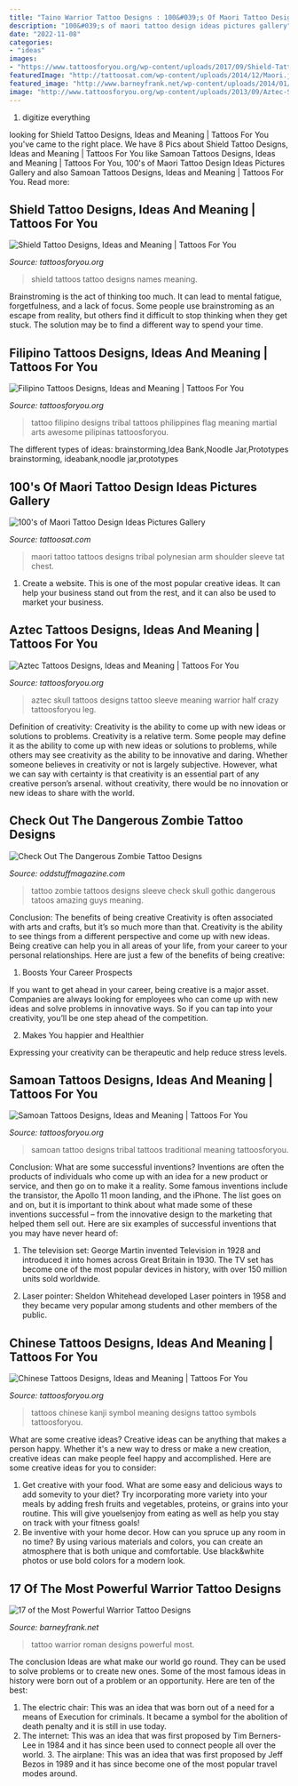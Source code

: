 ```yaml
---
title: "Taino Warrior Tattoo Designs : 100&#039;s Of Maori Tattoo Design Ideas Pictures Gallery"
description: "100&#039;s of maori tattoo design ideas pictures gallery"
date: "2022-11-08"
categories:
- "ideas"
images:
- "https://www.tattoosforyou.org/wp-content/uploads/2017/09/Shield-Tattoos-with-Names.jpg"
featuredImage: "http://tattoosat.com/wp-content/uploads/2014/12/Maori.jpg"
featured_image: "http://www.barneyfrank.net/wp-content/uploads/2014/01/Roman-Warrior-Tattoo-76.jpg"
image: "http://www.tattoosforyou.org/wp-content/uploads/2013/09/Aztec-Skull-Tattoos.jpg"
---
```



1. digitize everything

	

		
looking for Shield Tattoo Designs, Ideas and Meaning | Tattoos For You you've came to the right place. We have 8 Pics about Shield Tattoo Designs, Ideas and Meaning | Tattoos For You like Samoan Tattoos Designs, Ideas and Meaning | Tattoos For You, 100&#039;s of Maori Tattoo Design Ideas Pictures Gallery and also Samoan Tattoos Designs, Ideas and Meaning | Tattoos For You. Read more:
		
    
## Shield Tattoo Designs, Ideas And Meaning | Tattoos For You

<img loading=lazy src="https://www.tattoosforyou.org/wp-content/uploads/2017/09/Shield-Tattoos-with-Names.jpg" onerror="this.onerror=null;this.src='https://tse2.mm.bing.net/th?id=OIP.yF9ynuHgvH8elLXYNrFvdAHaJ4&amp;pid=15.1';" alt="Shield Tattoo Designs, Ideas and Meaning | Tattoos For You">

_Source: tattoosforyou.org_

>shield tattoos tattoo designs names meaning. 

	

Brainstroming is the act of thinking too much. It can lead to mental fatigue, forgetfulness, and a lack of focus. Some people use brainstroming as an escape from reality, but others find it difficult to stop thinking when they get stuck. The solution may be to find a different way to spend your time.

    
## Filipino Tattoos Designs, Ideas And Meaning | Tattoos For You

<img loading=lazy src="https://www.tattoosforyou.org/wp-content/uploads/2016/05/Filipino-Tattoo-Designs.jpg" onerror="this.onerror=null;this.src='https://tse3.mm.bing.net/th?id=OIP.eMgE1brNqxfrpAUoGgRNdQHaKb&amp;pid=15.1';" alt="Filipino Tattoos Designs, Ideas and Meaning | Tattoos For You">

_Source: tattoosforyou.org_

>tattoo filipino designs tribal tattoos philippines flag meaning martial arts awesome pilipinas tattoosforyou. 

	

The different types of ideas: brainstorming,Idea Bank,Noodle Jar,Prototypes
brainstorming, ideabank,noodle jar,prototypes

    
## 100&#039;s Of Maori Tattoo Design Ideas Pictures Gallery

<img loading=lazy src="http://tattoosat.com/wp-content/uploads/2014/12/Maori.jpg" onerror="this.onerror=null;this.src='https://tse2.mm.bing.net/th?id=OIP.LX2sH-Np8blczAFg1tWv_wHaKI&amp;pid=15.1';" alt="100&#039;s of Maori Tattoo Design Ideas Pictures Gallery">

_Source: tattoosat.com_

>maori tattoo tattoos designs tribal polynesian arm shoulder sleeve tat chest. 

	

1. Create a website. This is one of the most popular creative ideas. It can help your business stand out from the rest, and it can also be used to market your business.

    
## Aztec Tattoos Designs, Ideas And Meaning | Tattoos For You

<img loading=lazy src="http://www.tattoosforyou.org/wp-content/uploads/2013/09/Aztec-Skull-Tattoos.jpg" onerror="this.onerror=null;this.src='https://tse4.mm.bing.net/th?id=OIP.KhXo1ujS9-L4vkuspe2_9QHaJ4&amp;pid=15.1';" alt="Aztec Tattoos Designs, Ideas and Meaning | Tattoos For You">

_Source: tattoosforyou.org_

>aztec skull tattoos designs tattoo sleeve meaning warrior half crazy tattoosforyou leg. 

	

Definition of creativity: Creativity is the ability to come up with new ideas or solutions to problems.
Creativity is a relative term. Some people may define it as the ability to come up with new ideas or solutions to problems, while others may see creativity as the ability to be innovative and daring. Whether someone believes in creativity or not is largely subjective. However, what we can say with certainty is that creativity is an essential part of any creative person’s arsenal. without creativity, there would be no innovation or new ideas to share with the world.

    
## Check Out The Dangerous Zombie Tattoo Designs

<img loading=lazy src="http://oddstuffmagazine.com/wp-content/uploads/2013/08/zombie-tattoo-designs-7-535x800.jpg" onerror="this.onerror=null;this.src='https://tse4.mm.bing.net/th?id=OIP.MuDlYGKzsB-3qapQ9IfngQHaLE&amp;pid=15.1';" alt="Check Out The Dangerous Zombie Tattoo Designs">

_Source: oddstuffmagazine.com_

>tattoo zombie tattoos designs sleeve check skull gothic dangerous tatoos amazing guys meaning. 

	

Conclusion: The benefits of being creative
Creativity is often associated with arts and crafts, but it’s so much more than that. Creativity is the ability to see things from a different perspective and come up with new ideas. Being creative can help you in all areas of your life, from your career to your personal relationships.
Here are just a few of the benefits of being creative:

1. Boosts Your Career Prospects

If you want to get ahead in your career, being creative is a major asset. Companies are always looking for employees who can come up with new ideas and solve problems in innovative ways. So if you can tap into your creativity, you’ll be one step ahead of the competition.

2. Makes You happier and Healthier

Expressing your creativity can be therapeutic and help reduce stress levels.

    
## Samoan Tattoos Designs, Ideas And Meaning | Tattoos For You

<img loading=lazy src="http://www.tattoosforyou.org/wp-content/uploads/2013/10/Samoan-Tribal-Tattoo-Designs.jpg" onerror="this.onerror=null;this.src='https://tse3.mm.bing.net/th?id=OIP.OSkZwNioZLdt-KT2Fxl4lgHaKc&amp;pid=15.1';" alt="Samoan Tattoos Designs, Ideas and Meaning | Tattoos For You">

_Source: tattoosforyou.org_

>samoan tattoo designs tribal tattoos traditional meaning tattoosforyou. 

	

Conclusion: What are some successful inventions?
Inventions are often the products of individuals who come up with an idea for a new product or service, and then go on to make it a reality. Some famous inventions include the transistor, the Apollo 11 moon landing, and the iPhone. The list goes on and on, but it is important to think about what made some of these inventions successful – from the innovative design to the marketing that helped them sell out. Here are six examples of successful inventions that you may have never heard of:
1. The television set: George Martin invented Television in 1928 and introduced it into homes across Great Britain in 1930. The TV set has become one of the most popular devices in history, with over 150 million units sold worldwide.

2. Laser pointer: Sheldon Whitehead developed Laser pointers in 1958 and they became very popular among students and other members of the public.

    
## Chinese Tattoos Designs, Ideas And Meaning | Tattoos For You

<img loading=lazy src="http://www.tattoosforyou.org/wp-content/uploads/2013/10/Chinese-Symbol-Tattoos.jpg" onerror="this.onerror=null;this.src='https://tse4.mm.bing.net/th?id=OIP.MMIP2iy8Xg14ljEoqUQPTgHaJ4&amp;pid=15.1';" alt="Chinese Tattoos Designs, Ideas and Meaning | Tattoos For You">

_Source: tattoosforyou.org_

>tattoos chinese kanji symbol meaning designs tattoo symbols tattoosforyou. 

	

What are some creative ideas?
Creative ideas can be anything that makes a person happy. Whether it's a new way to dress or make a new creation, creative ideas can make people feel happy and accomplished. Here are some creative ideas for you to consider: 
1. Get creative with your food. What are some easy and delicious ways to add somevity to your diet? Try incorporating more variety into your meals by adding fresh fruits and vegetables, proteins, or grains into your routine. This will give youelsenjoy from eating as well as help you stay on track with your fitness goals! 
2. Be inventive with your home decor. How can you spruce up any room in no time? By using various materials and colors, you can create an atmosphere that is both unique and comfortable. Use black&white photos or use bold colors for a modern look.

    
## 17 Of The Most Powerful Warrior Tattoo Designs

<img loading=lazy src="http://www.barneyfrank.net/wp-content/uploads/2014/01/Roman-Warrior-Tattoo-76.jpg" onerror="this.onerror=null;this.src='https://tse1.mm.bing.net/th?id=OIP._nywss-Av9VU-CT_8vf2BAHaJ3&amp;pid=15.1';" alt="17 of the Most Powerful Warrior Tattoo Designs">

_Source: barneyfrank.net_

>tattoo warrior roman designs powerful most. 

	

The conclusion
Ideas are what make our world go round. They can be used to solve problems or to create new ones. Some of the most famous ideas in history were born out of a problem or an opportunity. Here are ten of the best:
1. The electric chair: This was an idea that was born out of a need for a means of Execution for criminals. It became a symbol for the abolition of death penalty and it is still in use today.
2. The internet: This was an idea that was first proposed by Tim Berners-Lee in 1984 and it has since been used to connect people all over the world. 3. The airplane: This was an idea that was first proposed by Jeff Bezos in 1989 and it has since become one of the most popular travel modes around. 
